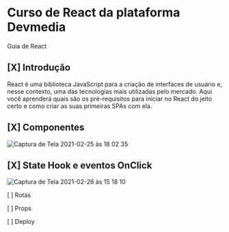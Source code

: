 # Curso de React da plataforma Devmedia

Guia de React  

## [X] Introdução  
React é uma biblioteca JavaScript para a criação de interfaces de usuário e, nesse contexto, uma das tecnologias mais utilizadas pelo mercado. Aqui você aprenderá quais são os pré-requisitos para iniciar no React do jeito certo e como criar as suas primeiras SPAs com ela.  

## [X] Componentes   
![Captura de Tela 2021-02-25 às 18 02 35](https://user-images.githubusercontent.com/19416864/109217045-0eacc180-7794-11eb-95c7-129e9d41d211.png)
  
## [X] State Hook e eventos OnClick   
![Captura de Tela 2021-02-26 às 15 18 10](https://user-images.githubusercontent.com/19416864/109339100-e5e50480-7845-11eb-8bfb-7de60ed3c941.png)  
  
[ ] Rotas  

[ ] Props  

[ ] Deploy  
